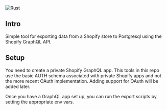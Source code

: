 ![Rust](Rust_programming_language_black_logo.svg "Rust")

## Intro

Simple tool for exporting data from a Shopify store to Postgresql using the Shopify GraphQL API.

## Setup

You need to create a private Shopify GraphQL app. This tools in this repo use the basic AUTH schema associated with private Shopify apps and not the more recent OAuth implementation. Adding support for OAuth will be added later.

Once you have a GraphQL app set up, you can run the export scripts by setting the appropriate env vars.
